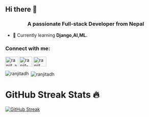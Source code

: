 ## Hi there 👋
<h3 align="center">A passionate Full-stack Developer from Nepal</h3>




- 🌱 Currently learning **Django,AI,ML.**

<h3 align="left">Connect with me:</h3>
<p align="left">
<a href="https://twitter.com/ranjit_adh" target="blank"><img align="center" src="https://raw.githubusercontent.com/rahuldkjain/github-profile-readme-generator/master/src/images/icons/Social/twitter.svg" alt="ranjit_adh" height="30" width="40" /></a>
<a href="https://linkedin.com/in/ranjit-adhikari" target="blank"><img align="center" src="https://raw.githubusercontent.com/rahuldkjain/github-profile-readme-generator/master/src/images/icons/Social/linked-in-alt.svg" alt="ranjit-adhikari" height="30" width="40" /></a>
<a href="https://instagram.com/ranjit_.adh" target="blank"><img align="center" src="https://raw.githubusercontent.com/rahuldkjain/github-profile-readme-generator/master/src/images/icons/Social/instagram.svg" alt="ranjit_.adh" height="30" width="40" /></a>
</p>
<p><img align="left" src="https://github-readme-stats.vercel.app/api/top-langs?username=ranjitadh&show_icons=true&locale=en&layout=compact" alt="ranjitadh" /></p>

<p>&nbsp;<img align="center" src="https://github-readme-stats.vercel.app/api?username=ranjitadh&show_icons=true&locale=en" alt="ranjitadh" /></p>

# GitHub Streak Stats 🔥

[![GitHub Streak](https://streak-stats.demolab.com?user=ranjitadh&theme=dark&hide_border=true)](https://git.io/streak-stats)
